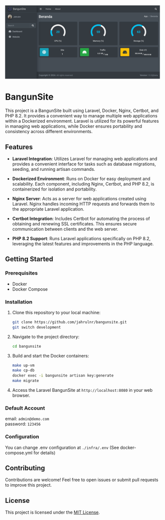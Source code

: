 ![dashboard](screenshots/dashboard.png)

# BangunSite

This project is a BangunSite built using Laravel, Docker, Nginx, Certbot, and PHP 8.2. It provides a convenient way to manage multiple web applications within a Dockerized environment. Laravel is utilized for its powerful features in managing web applications, while Docker ensures portability and consistency across different environments.

## Features

- **Laravel Integration**: Utilizes Laravel for managing web applications and provides a convenient interface for tasks such as database migrations, seeding, and running artisan commands.
  
- **Dockerized Environment**: Runs on Docker for easy deployment and scalability. Each component, including Nginx, Certbot, and PHP 8.2, is containerized for isolation and portability.

- **Nginx Server**: Acts as a server for web applications created using Laravel. Nginx handles incoming HTTP requests and forwards them to the appropriate Laravel application.

- **Certbot Integration**: Includes Certbot for automating the process of obtaining and renewing SSL certificates. This ensures secure communication between clients and the web server.

- **PHP 8.2 Support**: Runs Laravel applications specifically on PHP 8.2, leveraging the latest features and improvements in the PHP language.

## Getting Started

### Prerequisites

- Docker
- Docker Compose

### Installation

1. Clone this repository to your local machine:

    ```bash
    git clone https://github.com/jahrulnr/bangunsite.git
    git switch development
    ```

2. Navigate to the project directory:

    ```bash
    cd bangunsite
    ```

3. Build and start the Docker containers:

    ```bash
    make up-vm
    make cp-db
    docker exec -i bangunsite artisan key:generate
    make migrate
    ```

4. Access the Laravel BangunSite at `http://localhost:8080` in your web browser.

### Default Account

email: ```admin@demo.com```\
password: ```123456```

### Configuration

You can change .env configuration at ```./infra/.env``` (See docker-compose.yml for details)

## Contributing

Contributions are welcome! Feel free to open issues or submit pull requests to improve this project.

## License

This project is licensed under the [MIT License](LICENSE).